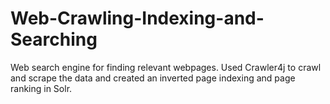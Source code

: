 # Web-Crawling-Indexing-and-Searching
Web search engine for finding relevant webpages. Used Crawler4j to crawl and scrape the data and created an inverted page indexing and page ranking in Solr.
